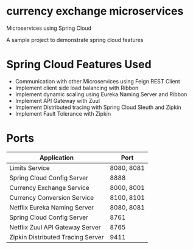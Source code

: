 # currency exchange microservices

Microservices using Spring Cloud

A sample project to demonstrate spring cloud features 

# Spring Cloud Features Used

- Communication with other Microservices using Feign REST Client
- Implement client side load balancing with Ribbon
- Implement dynamic scaling using Eureka Naming Server and Ribbon
- Implement API Gateway with Zuul
- Implement Distributed tracing with Spring Cloud Sleuth and Zipkin
- Implement Fault Tolerance with Zipkin

# Ports

| Application  | Port |
| ------------- | ------------- |
| Limits Service  | 8080, 8081  |
| Spring Cloud Config Server  | 8888  |
| Currency Exchange Service  | 8000, 8001 |
| Currency Conversion Service | 8100, 8101 |
| Netflix Eureka Naming Server | 8080, 8081  |
| Spring Cloud Config Server  | 8761  |
| Netflix Zuul API Gateway Server  | 8765 |
| Zipkin Distributed Tracing Server  | 9411  |
